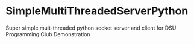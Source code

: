 # SimpleMultiThreadedServerPython
Super simple mult-threaded python socket server and client for DSU Programming Club Demonstration
